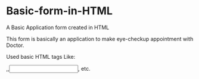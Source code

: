 # Basic-form-in-HTML

A Basic Application form created in HTML

This form is basically an application to make eye-checkup appointment with Doctor.

Used basic HTML tags Like: <form>,<headings>,<input>,<label> etc.
